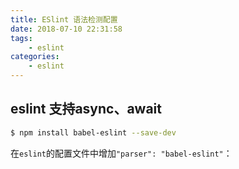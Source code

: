 ```yaml
---
title: ESlint 语法检测配置
date: 2018-07-10 22:31:58
tags: 
    - eslint
categories:
    - eslint
---
```


## eslint 支持async、await

``` bash
$ npm install babel-eslint --save-dev 
```
在`eslint`的配置文件中增加`"parser": "babel-eslint"`：
